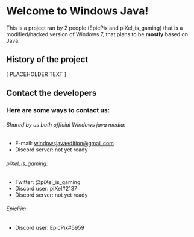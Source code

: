 Welcome to Windows Java!
======
This is a project ran by 2 people (EpicPix and piXel_is_gaming) that is a modified/hacked version of Windows 7, that plans to be **mostly** based on Java.
## History of the project
[ PLACEHOLDER TEXT ]
## Contact the developers
### Here are some ways to contact us:
###### Shared by us both official Windows java media:
- E-mail: windowsjavaedition@gmail.com
- Discord server: not yet ready
###### piXel_is_gaming:
- Twitter: @piXel_is_gaming
- Discord user: piXel#2137
- Discord server: not yet ready
###### EpicPix:
- Discord user: EpicPix#5959
